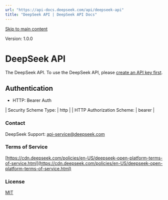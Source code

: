 ```yaml
---
url: "https://api-docs.deepseek.com/api/deepseek-api"
title: "DeepSeek API | DeepSeek API Docs"
---
```


[Skip to main content](https://api-docs.deepseek.com/api/deepseek-api#__docusaurus_skipToContent_fallback)

Version: 1.0.0

# DeepSeek API

The DeepSeek API. To use the DeepSeek API, please [create an API key first](https://platform.deepseek.com/api_keys).

## Authentication [​](https://api-docs.deepseek.com/api/deepseek-api\#authentication "Direct link to Authentication")

- HTTP: Bearer Auth

| Security Scheme Type: | http |
| HTTP Authorization Scheme: | bearer |

### Contact

DeepSeek Support: [api-service@deepseek.com](mailto:api-service@deepseek.com)

### Terms of Service

[https://cdn.deepseek.com/policies/en-US/deepseek-open-platform-terms-of-service.html](https://cdn.deepseek.com/policies/en-US/deepseek-open-platform-terms-of-service.html)

### License

[MIT](https://opensource.org/license/mit/)